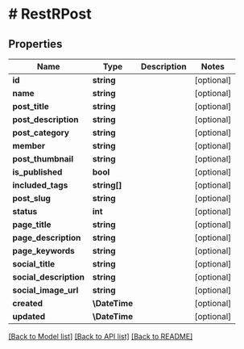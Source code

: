 # # RestRPost

## Properties

Name | Type | Description | Notes
------------ | ------------- | ------------- | -------------
**id** | **string** |  | [optional]
**name** | **string** |  | [optional]
**post_title** | **string** |  | [optional]
**post_description** | **string** |  | [optional]
**post_category** | **string** |  | [optional]
**member** | **string** |  | [optional]
**post_thumbnail** | **string** |  | [optional]
**is_published** | **bool** |  | [optional]
**included_tags** | **string[]** |  | [optional]
**post_slug** | **string** |  | [optional]
**status** | **int** |  | [optional]
**page_title** | **string** |  | [optional]
**page_description** | **string** |  | [optional]
**page_keywords** | **string** |  | [optional]
**social_title** | **string** |  | [optional]
**social_description** | **string** |  | [optional]
**social_image_url** | **string** |  | [optional]
**created** | **\DateTime** |  | [optional]
**updated** | **\DateTime** |  | [optional]

[[Back to Model list]](../../README.md#models) [[Back to API list]](../../README.md#endpoints) [[Back to README]](../../README.md)
